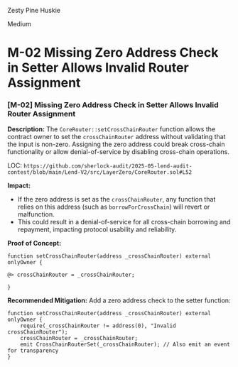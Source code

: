 Zesty Pine Huskie

Medium

# M-02 Missing Zero Address Check in Setter Allows Invalid Router Assignment

### [M-02] Missing Zero Address Check in Setter Allows Invalid Router Assignment

**Description:** 
The `CoreRouter::setCrossChainRouter` function allows the contract owner to set the `crossChainRouter` address without validating that the input is non-zero. Assigning the zero address could break cross-chain functionality or allow denial-of-service by disabling cross-chain operations.

LOC: `https://github.com/sherlock-audit/2025-05-lend-audit-contest/blob/main/Lend-V2/src/LayerZero/CoreRouter.sol#L52`

**Impact:**  
- If the zero address is set as the `crossChainRouter`, any function that relies on this address (such as `borrowForCrossChain`) will revert or malfunction.
- This could result in a denial-of-service for all cross-chain borrowing and repayment, impacting protocol usability and reliability.

**Proof of Concept:**

```solidity
function setCrossChainRouter(address _crossChainRouter) external onlyOwner {

@> crossChainRouter = _crossChainRouter;

}
```

**Recommended Mitigation:**
Add a zero address check to the setter function:

```solidity
function setCrossChainRouter(address _crossChainRouter) external onlyOwner {
    require(_crossChainRouter != address(0), "Invalid crossChainRouter");
    crossChainRouter = _crossChainRouter;
    emit CrossChainRouterSet(_crossChainRouter); // Also emit an event for transparency
}
```
